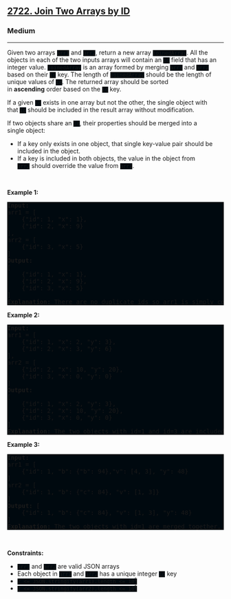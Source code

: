 <h2><a href="https://leetcode.com/problems/join-two-arrays-by-id/">2722. Join Two Arrays by ID</a></h2><h3>Medium</h3><hr><div><p>Given two arrays <code style="background: rgb(0, 9, 15) !important;">arr1</code> and <code style="background: rgb(0, 9, 15) !important;">arr2</code>, return a new&nbsp;array <code style="background: rgb(0, 9, 15) !important;">joinedArray</code>. All the objects in each&nbsp;of the two inputs arrays will contain an&nbsp;<code style="background: rgb(0, 9, 15) !important;">id</code>&nbsp;field that has an integer value.&nbsp;<code style="background: rgb(0, 9, 15) !important;">joinedArray</code>&nbsp;is an array formed by merging&nbsp;<code style="background: rgb(0, 9, 15) !important;">arr1</code> and <code style="background: rgb(0, 9, 15) !important;">arr2</code> based on&nbsp;their <code style="background: rgb(0, 9, 15) !important;">id</code>&nbsp;key. The length of&nbsp;<code style="background: rgb(0, 9, 15) !important;">joinedArray</code> should be the length of unique values of <code style="background: rgb(0, 9, 15) !important;">id</code>. The returned array should be sorted in&nbsp;<strong>ascending</strong>&nbsp;order based on the <code style="background: rgb(0, 9, 15) !important;">id</code>&nbsp;key.</p>

<p>If a given&nbsp;<code style="background: rgb(0, 9, 15) !important;">id</code>&nbsp;exists in one array but not the other, the single object with that&nbsp;<code style="background: rgb(0, 9, 15) !important;">id</code> should be included in the result array without modification.</p>

<p>If two objects share an <code style="background: rgb(0, 9, 15) !important;">id</code>, their properties should be merged into a single&nbsp;object:</p>

<ul>
	<li>If a key only exists in one object, that single key-value pair should be included in the object.</li>
	<li>If a key is included in both objects, the value in the object from <code style="background: rgb(0, 9, 15) !important;">arr2</code>&nbsp;should override the value from <code style="background: rgb(0, 9, 15) !important;">arr1</code>.</li>
</ul>

<p>&nbsp;</p>
<p><strong class="example">Example 1:</strong></p>

<pre style="background: rgb(0, 9, 15) !important;"><strong>Input:</strong> 
arr1 = [
&nbsp;   {"id": 1, "x": 1},
&nbsp;   {"id": 2, "x": 9}
], 
arr2 = [
    {"id": 3, "x": 5}
]
<strong>Output:</strong> 
[
&nbsp;   {"id": 1, "x": 1},
&nbsp;   {"id": 2, "x": 9},
    {"id": 3, "x": 5}
]
<strong>Explanation:</strong> There are no duplicate ids so arr1 is simply concatenated with arr2.
</pre>

<p><strong class="example">Example 2:</strong></p>

<pre style="background: rgb(0, 9, 15) !important;"><strong>Input:</strong> 
arr1 = [
    {"id": 1, "x": 2, "y": 3},
    {"id": 2, "x": 3, "y": 6}
], 
arr2 = [
    {"id": 2, "x": 10, "y": 20},
    {"id": 3, "x": 0, "y": 0}
]
<strong>Output:</strong> 
[
    {"id": 1, "x": 2, "y": 3},
    {"id": 2, "x": 10, "y": 20},
&nbsp;   {"id": 3, "x": 0, "y": 0}
]
<strong>Explanation:</strong> The two objects with id=1 and id=3 are included in the result array without modifiction. The two objects with id=2 are merged together. The keys from arr2 override the values in arr1.
</pre>

<p><strong class="example">Example 3:</strong></p>

<pre style="background: rgb(0, 9, 15) !important;"><strong>Input:</strong> 
arr1 = [
    {"id": 1, "b": {"b": 94},"v": [4, 3], "y": 48}
]
arr2 = [
    {"id": 1, "b": {"c": 84}, "v": [1, 3]}
]
<strong>Output:</strong> [
    {"id": 1, "b": {"c": 84}, "v": [1, 3], "y": 48}
]
<strong>Explanation:</strong> The two objects with id=1 are merged together. For the keys "b" and "v" the values from arr2 are used. Since the key "y" only exists in arr1, that value is taken form arr1.</pre>

<p>&nbsp;</p>
<p><strong>Constraints:</strong></p>

<ul>
	<li><code style="background: rgb(0, 9, 15) !important;">arr1</code> and <code style="background: rgb(0, 9, 15) !important;">arr2</code> are valid JSON arrays</li>
	<li>Each object in <code style="background: rgb(0, 9, 15) !important;">arr1</code> and <code style="background: rgb(0, 9, 15) !important;">arr2</code> has a unique&nbsp;integer <code style="background: rgb(0, 9, 15) !important;">id</code> key</li>
	<li><code style="background: rgb(0, 9, 15) !important;">2 &lt;= JSON.stringify(arr1).length &lt;= 10<sup>6</sup></code></li>
	<li><code style="background: rgb(0, 9, 15) !important;">2 &lt;= JSON.stringify(arr2).length &lt;= 10<sup>6</sup></code></li>
</ul>
</div>
